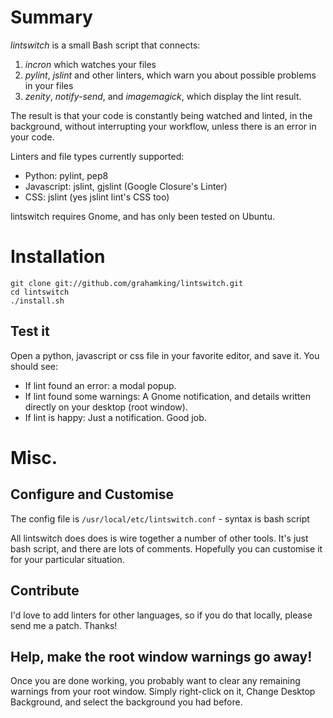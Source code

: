 
# Summary

*lintswitch* is a small Bash script that connects:

1. _incron_ which watches your files
1. _pylint_, _jslint_ and other linters, which warn you about possible problems
in your files
1. _zenity_, _notify-send_, and _imagemagick_, which display the lint result.

The result is that your code is constantly being watched and linted,
in the background, without interrupting your workflow, unless
there is an error in your code.

Linters and file types currently supported:

 - Python: pylint, pep8
 - Javascript: jslint, gjslint (Google Closure's Linter)
 - CSS: jslint (yes jslint lint's CSS too)

lintswitch requires Gnome, and has only been tested on Ubuntu.

# Installation

    git clone git://github.com/grahamking/lintswitch.git
    cd lintswitch
    ./install.sh

## Test it

Open a python, javascript or css file in your favorite editor, and save it. 
You should see:

- If lint found an error: a modal popup.
- If lint found some warnings: A Gnome notification, and details written
directly on your desktop (root window).
- If lint is happy: Just a notification. Good job.

# Misc.

## Configure and Customise

The config file is `/usr/local/etc/lintswitch.conf` - syntax is bash script 

All lintswitch does does is wire together a number of other tools. It's just bash script, and there are lots of comments. Hopefully you can customise it for your particular situation.

## Contribute

I'd love to add linters for other languages, so if you do that locally, please send me a patch. Thanks!

## Help, make the root window warnings go away!

Once you are done working, you probably want to clear any remaining warnings from your root window. Simply right-click on it, Change Desktop Background, and select the background you had before.

